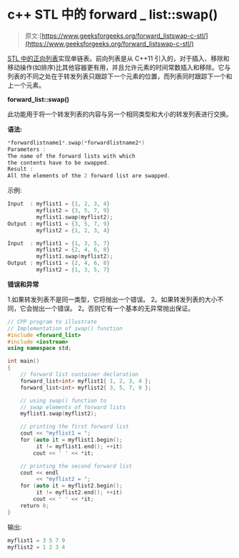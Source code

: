 # c++ STL 中的 forward _ list::swap()

> 原文:[https://www.geeksforgeeks.org/forward_listswap-c-stl/](https://www.geeksforgeeks.org/forward_listswap-c-stl/)

[STL 中的正向列表](https://www.geeksforgeeks.org/forward-list-c-set-1-introduction-important-functions/)实现单链表。前向列表是从 C++11 引入的，对于插入、移除和移动操作(如排序)比其他容器更有用，并且允许元素的时间常数插入和移除。它与列表的不同之处在于转发列表只跟踪下一个元素的位置，而列表同时跟踪下一个和上一个元素。

**forward_list::swap()**

此功能用于将一个转发列表的内容与另一个相同类型和大小的转发列表进行交换。

**语法:**

```cpp
*forwardlistname1*.swap(*forwardlistname2*)
Parameters :
The name of the forward lists with which
the contents have to be swapped.
Result :
All the elements of the 2 forward list are swapped.

```

示例:

```cpp
Input  : myflist1 = {1, 2, 3, 4}
         myflist2 = {3, 5, 7, 9}
         myflist1.swap(myflist2);
Output : myflist1 = {3, 5, 7, 9}
         myflist2 = {1, 2, 3, 4}

Input  : myflist1 = {1, 3, 5, 7}
         myflist2 = {2, 4, 6, 8}
         myflist1.swap(myflist2);
Output : myflist1 = {2, 4, 6, 8}
         myflist2 = {1, 3, 5, 7}

```

**错误和异常**

1.如果转发列表不是同一类型，它将抛出一个错误。
2。如果转发列表的大小不同，它会抛出一个错误。
2。否则它有一个基本的无异常抛出保证。

```cpp
// CPP program to illustrate
// Implementation of swap() function
#include <forward_list>
#include <iostream>
using namespace std;

int main()
{
    // forward list container declaration
    forward_list<int> myflist1{ 1, 2, 3, 4 };
    forward_list<int> myflist2{ 3, 5, 7, 9 };

    // using swap() function to
    // swap elements of forward lists
    myflist1.swap(myflist2);

    // printing the first forward list
    cout << "myflist1 = ";
    for (auto it = myflist1.begin();
         it != myflist1.end(); ++it)
        cout << ' ' << *it;

    // printing the second forward list
    cout << endl
         << "myflist2 = ";
    for (auto it = myflist2.begin();
         it != myflist2.end(); ++it)
        cout << ' ' << *it;
    return 0;
}
```

输出:

```cpp
myflist1 = 3 5 7 9 
myflist2 = 1 2 3 4 

```
